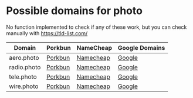 # Possible domains for photo

No function implemented to check if any of these work, but you can check manually with https://tld-list.com/

| Domain | Porkbun | NameCheap | Google Domains |
|---|---|---|---|
| aero.photo | [Porkbun](https://porkbun.com/checkout/search?prb=e814663da1&tlds=&idnLanguage=&search=search&q=aero.photo) | [Namecheap](https://www.namecheap.com/domains/registration/results/?domain=aero.photo) | [Google](https://domains.google.com/registrar/search?searchTerm=aero.photo) |
| radio.photo | [Porkbun](https://porkbun.com/checkout/search?prb=e814663da1&tlds=&idnLanguage=&search=search&q=radio.photo) | [Namecheap](https://www.namecheap.com/domains/registration/results/?domain=radio.photo) | [Google](https://domains.google.com/registrar/search?searchTerm=radio.photo) |
| tele.photo | [Porkbun](https://porkbun.com/checkout/search?prb=e814663da1&tlds=&idnLanguage=&search=search&q=tele.photo) | [Namecheap](https://www.namecheap.com/domains/registration/results/?domain=tele.photo) | [Google](https://domains.google.com/registrar/search?searchTerm=tele.photo) |
| wire.photo | [Porkbun](https://porkbun.com/checkout/search?prb=e814663da1&tlds=&idnLanguage=&search=search&q=wire.photo) | [Namecheap](https://www.namecheap.com/domains/registration/results/?domain=wire.photo) | [Google](https://domains.google.com/registrar/search?searchTerm=wire.photo) |
